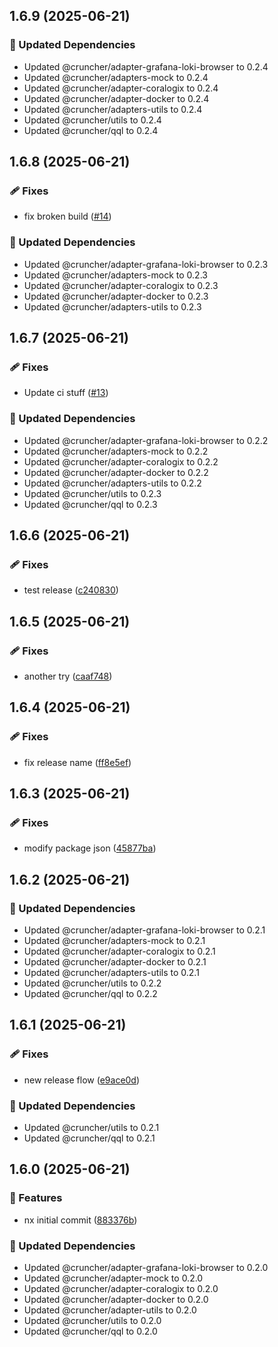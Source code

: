 ## 1.6.9 (2025-06-21)

### 🧱 Updated Dependencies

- Updated @cruncher/adapter-grafana-loki-browser to 0.2.4
- Updated @cruncher/adapters-mock to 0.2.4
- Updated @cruncher/adapter-coralogix to 0.2.4
- Updated @cruncher/adapter-docker to 0.2.4
- Updated @cruncher/adapters-utils to 0.2.4
- Updated @cruncher/utils to 0.2.4
- Updated @cruncher/qql to 0.2.4

## 1.6.8 (2025-06-21)

### 🩹 Fixes

- fix broken build ([#14](https://github.com/IamShobe/cruncher/pull/14))

### 🧱 Updated Dependencies

- Updated @cruncher/adapter-grafana-loki-browser to 0.2.3
- Updated @cruncher/adapters-mock to 0.2.3
- Updated @cruncher/adapter-coralogix to 0.2.3
- Updated @cruncher/adapter-docker to 0.2.3
- Updated @cruncher/adapters-utils to 0.2.3

## 1.6.7 (2025-06-21)

### 🩹 Fixes

- Update ci stuff ([#13](https://github.com/IamShobe/cruncher/pull/13))

### 🧱 Updated Dependencies

- Updated @cruncher/adapter-grafana-loki-browser to 0.2.2
- Updated @cruncher/adapters-mock to 0.2.2
- Updated @cruncher/adapter-coralogix to 0.2.2
- Updated @cruncher/adapter-docker to 0.2.2
- Updated @cruncher/adapters-utils to 0.2.2
- Updated @cruncher/utils to 0.2.3
- Updated @cruncher/qql to 0.2.3

## 1.6.6 (2025-06-21)

### 🩹 Fixes

- test release ([c240830](https://github.com/IamShobe/cruncher/commit/c240830))

## 1.6.5 (2025-06-21)

### 🩹 Fixes

- another try ([caaf748](https://github.com/IamShobe/cruncher/commit/caaf748))

## 1.6.4 (2025-06-21)

### 🩹 Fixes

- fix release name ([ff8e5ef](https://github.com/IamShobe/cruncher/commit/ff8e5ef))

## 1.6.3 (2025-06-21)

### 🩹 Fixes

- modify package json ([45877ba](https://github.com/IamShobe/cruncher/commit/45877ba))

## 1.6.2 (2025-06-21)

### 🧱 Updated Dependencies

- Updated @cruncher/adapter-grafana-loki-browser to 0.2.1
- Updated @cruncher/adapters-mock to 0.2.1
- Updated @cruncher/adapter-coralogix to 0.2.1
- Updated @cruncher/adapter-docker to 0.2.1
- Updated @cruncher/adapters-utils to 0.2.1
- Updated @cruncher/utils to 0.2.2
- Updated @cruncher/qql to 0.2.2

## 1.6.1 (2025-06-21)

### 🩹 Fixes

- new release flow ([e9ace0d](https://github.com/IamShobe/cruncher/commit/e9ace0d))

### 🧱 Updated Dependencies

- Updated @cruncher/utils to 0.2.1
- Updated @cruncher/qql to 0.2.1

## 1.6.0 (2025-06-21)

### 🚀 Features

- nx initial commit ([883376b](https://github.com/IamShobe/cruncher/commit/883376b))

### 🧱 Updated Dependencies

- Updated @cruncher/adapter-grafana-loki-browser to 0.2.0
- Updated @cruncher/adapter-mock to 0.2.0
- Updated @cruncher/adapter-coralogix to 0.2.0
- Updated @cruncher/adapter-docker to 0.2.0
- Updated @cruncher/adapter-utils to 0.2.0
- Updated @cruncher/utils to 0.2.0
- Updated @cruncher/qql to 0.2.0